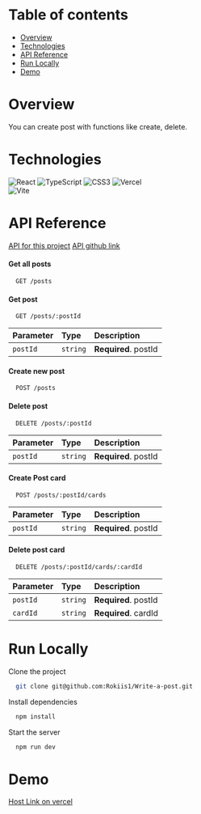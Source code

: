 # Table of contents

- [Overview](#overview)
- [Technologies](#technologies)
- [API Reference](#api-reference)
- [Run Locally](#run-locally)
- [Demo](#demo)

# Overview

You can create post with functions like create, delete.

# Technologies

![React](https://img.shields.io/badge/react-%2320232a.svg?style=for-the-badge&logo=react&logoColor=%2361DAFB) 
![TypeScript](https://img.shields.io/badge/typescript-%23007ACC.svg?style=for-the-badge&logo=typescript&logoColor=white)
![CSS3](https://img.shields.io/badge/css3-%231572B6.svg?style=for-the-badge&logo=css3&logoColor=white)
![Vercel](https://img.shields.io/badge/vercel-%23000000.svg?style=for-the-badge&logo=vercel&logoColor=white)	
![Vite](https://img.shields.io/badge/vite-%23646CFF.svg?style=for-the-badge&logo=vite&logoColor=white)

# API Reference

[API for this project](https://notes-card.onrender.com)
[API github link](https://github.com/Rokiis1/card-api-server)

#### Get all posts

```http
  GET /posts
```

#### Get post

```http
  GET /posts/:postId
```

| Parameter | Type     | Description                       |
| :-------- | :------- | :-------------------------------- |
| `postId`| `string`| **Required**. postId |

#### Create new post

```http
  POST /posts
```
#### Delete post

```http
  DELETE /posts/:postId
```

| Parameter | Type     | Description                |
| :-------- | :------- | :------------------------- |
| `postId` | `string` | **Required**. postId |

#### Create Post card

```http
  POST /posts/:postId/cards
```

| Parameter | Type     | Description                |
| :-------- | :------- | :------------------------- |
| `postId` | `string` | **Required**. postId |

#### Delete post card

```http
  DELETE /posts/:postId/cards/:cardId
```

| Parameter | Type     | Description                |
| :-------- | :------- | :------------------------- |
| `postId` | `string` | **Required**. postId |
| `cardId` |  `string`|  **Required**. cardId |

# Run Locally

Clone the project

```bash
  git clone git@github.com:Rokiis1/Write-a-post.git
```

Install dependencies

```bash
  npm install
```

Start the server

```bash
  npm run dev
```

# Demo

[Host Link on vercel](https://poster-six.vercel.app/)
